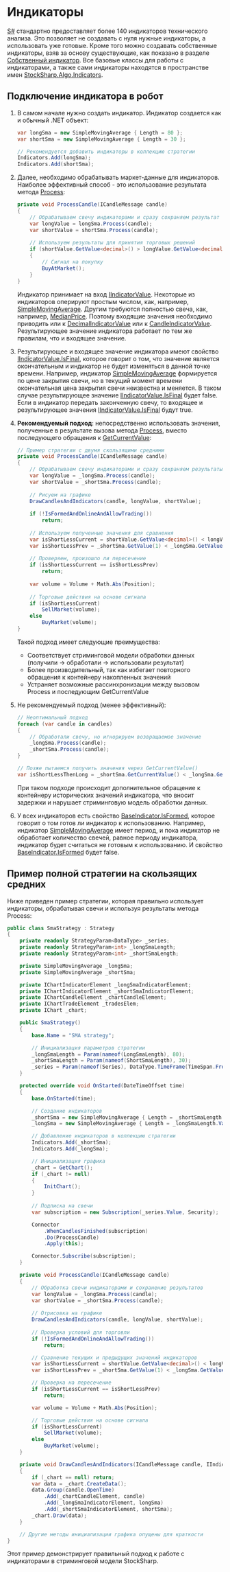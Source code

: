 # Индикаторы

[S\#](../api.md) стандартно предоставляет более 140 индикаторов технического анализа. Это позволяет не создавать с нуля нужные индикаторы, а использовать уже готовые. Кроме того можно создавать собственные индикаторы, взяв за основу существующие, как показано в разделе [Собственный индикатор](indicators/custom_indicator.md). Все базовые классы для работы с индикаторами, а также сами индикаторы находятся в пространстве имен [StockSharp.Algo.Indicators](xref:StockSharp.Algo.Indicators). 

## Подключение индикатора в робот

1. В самом начале нужно создать индикатор. Индикатор создается как и обычный .NET объект:

   ```cs
   var longSma = new SimpleMovingAverage { Length = 80 };
   var shortSma = new SimpleMovingAverage { Length = 30 };
   
   // Рекомендуется добавить индикаторы в коллекцию стратегии
   Indicators.Add(longSma);
   Indicators.Add(shortSma);
   ```

2. Далее, необходимо обрабатывать маркет-данные для индикаторов. Наиболее эффективный способ - это использование результата метода [Process](xref:StockSharp.Algo.Indicators.IIndicator.Process(StockSharp.Algo.Indicators.IIndicatorValue)):

   ```cs
   private void ProcessCandle(ICandleMessage candle)
   {
       // Обрабатываем свечу индикаторами и сразу сохраняем результат
       var longValue = longSma.Process(candle);
       var shortValue = shortSma.Process(candle);
       
       // Используем результаты для принятия торговых решений
       if (shortValue.GetValue<decimal>() > longValue.GetValue<decimal>())
       {
           // Сигнал на покупку
           BuyAtMarket();
       }
   }
   ```

   Индикатор принимает на вход [IIndicatorValue](xref:StockSharp.Algo.Indicators.IIndicatorValue). Некоторые из индикаторов оперируют простым числом, как, например, [SimpleMovingAverage](xref:StockSharp.Algo.Indicators.SimpleMovingAverage). Другим требуются полностью свеча, как, например, [MedianPrice](xref:StockSharp.Algo.Indicators.MedianPrice). Поэтому входящие значения необходимо приводить или к [DecimalIndicatorValue](xref:StockSharp.Algo.Indicators.DecimalIndicatorValue) или к [CandleIndicatorValue](xref:StockSharp.Algo.Indicators.CandleIndicatorValue). Результирующее значение индикатора работает по тем же правилам, что и входящее значение. 

3. Результирующее и входящее значение индикатора имеют свойство [IIndicatorValue.IsFinal](xref:StockSharp.Algo.Indicators.IIndicatorValue.IsFinal), которое говорит о том, что значение является окончательным и индикатор не будет изменяться в данной точке времени. Например, индикатор [SimpleMovingAverage](xref:StockSharp.Algo.Indicators.SimpleMovingAverage) формируется по цене закрытия свечи, но в текущий момент времени окончательная цена закрытия свечи неизвестна и меняется. В таком случае результирующее значение [IIndicatorValue.IsFinal](xref:StockSharp.Algo.Indicators.IIndicatorValue.IsFinal) будет false. Eсли в индикатор передать законченную свечу, то входящее и результирующее значения [IIndicatorValue.IsFinal](xref:StockSharp.Algo.Indicators.IIndicatorValue.IsFinal) будут true.

4. **Рекомендуемый подход**: непосредственно использовать значения, полученные в результате вызова метода [Process](xref:StockSharp.Algo.Indicators.IIndicator.Process(StockSharp.Algo.Indicators.IIndicatorValue)), вместо последующего обращения к [GetCurrentValue](xref:StockSharp.Algo.Indicators.IndicatorHelper.GetCurrentValue(StockSharp.Algo.Indicators.IIndicator)): 

   ```cs
   // Пример стратегии с двумя скользящими средними
   private void ProcessCandle(ICandleMessage candle)
   {
       // Обрабатываем свечу индикаторами и сразу сохраняем результаты
       var longValue = _longSma.Process(candle);
       var shortValue = _shortSma.Process(candle);
       
       // Рисуем на графике
       DrawCandlesAndIndicators(candle, longValue, shortValue);
       
       if (!IsFormedAndOnlineAndAllowTrading()) 
           return;
           
       // Используем полученные значения для сравнения
       var isShortLessCurrent = shortValue.GetValue<decimal>() < longValue.GetValue<decimal>();
       var isShortLessPrev = _shortSma.GetValue(1) < _longSma.GetValue(1);
       
       // Проверяем, произошло ли пересечение
       if (isShortLessCurrent == isShortLessPrev) 
           return;
       
       var volume = Volume + Math.Abs(Position);
       
       // Торговые действия на основе сигнала
       if (isShortLessCurrent)
           SellMarket(volume);
       else
           BuyMarket(volume);
   }
   ```

   Такой подход имеет следующие преимущества:
   - Соответствует стриминговой модели обработки данных (получили → обработали → использовали результат)
   - Более производительный, так как избегает повторного обращения к контейнеру накопленных значений
   - Устраняет возможные рассинхронизации между вызовом Process и последующим GetCurrentValue

5. Не рекомендуемый подход (менее эффективный):

   ```cs
   // Неоптимальный подход
   foreach (var candle in candles)
   {
       // Обработали свечу, но игнорируем возвращаемое значение
       _longSma.Process(candle);
       _shortSma.Process(candle);
   }
   
   // Позже пытаемся получить значения через GetCurrentValue()
   var isShortLessThenLong = _shortSma.GetCurrentValue() < _longSma.GetCurrentValue();
   ```
   
   При таком подходе происходит дополнительное обращение к контейнеру исторических значений индикатора, что вносит задержки и нарушает стриминговую модель обработки данных.

6. У всех индикаторов есть свойство [BaseIndicator.IsFormed](xref:StockSharp.Algo.Indicators.BaseIndicator.IsFormed), которое говорит о том готов ли индикатор к использованию. Например, индикатор [SimpleMovingAverage](xref:StockSharp.Algo.Indicators.SimpleMovingAverage) имеет период, и пока индикатор не обработает количество свечей, равное периоду индикатора, индикатор будет считаться не готовым к использованию. И свойство [BaseIndicator.IsFormed](xref:StockSharp.Algo.Indicators.BaseIndicator.IsFormed) будет false.

## Пример полной стратегии на скользящих средних

Ниже приведен пример стратегии, которая правильно использует индикаторы, обрабатывая свечи и используя результаты метода Process:

```cs
public class SmaStrategy : Strategy
{
	private readonly StrategyParam<DataType> _series;
	private readonly StrategyParam<int> _longSmaLength;
	private readonly StrategyParam<int> _shortSmaLength;

	private SimpleMovingAverage _longSma;
	private SimpleMovingAverage _shortSma;

	private IChartIndicatorElement _longSmaIndicatorElement;
	private IChartIndicatorElement _shortSmaIndicatorElement;
	private IChartCandleElement _chartCandleElement;
	private IChartTradeElement _tradesElem;
	private IChart _chart;

	public SmaStrategy()
	{
		base.Name = "SMA strategy";

		// Инициализация параметров стратегии
		_longSmaLength = Param(nameof(LongSmaLength), 80);
		_shortSmaLength = Param(nameof(ShortSmaLength), 30);
		_series = Param(nameof(Series), DataType.TimeFrame(TimeSpan.FromMinutes(15)));
	}

	protected override void OnStarted(DateTimeOffset time)
	{
		base.OnStarted(time);

		// Создание индикаторов
		_shortSma = new SimpleMovingAverage { Length = _shortSmaLength.Value };
		_longSma = new SimpleMovingAverage { Length = _longSmaLength.Value };

		// Добавление индикаторов в коллекцию стратегии
		Indicators.Add(_shortSma);
		Indicators.Add(_longSma);

		// Инициализация графика
		_chart = GetChart();
		if (_chart != null)
		{
			InitChart();
		}
		
		// Подписка на свечи
		var subscription = new Subscription(_series.Value, Security);

		Connector
			.WhenCandlesFinished(subscription)
			.Do(ProcessCandle)
			.Apply(this);

		Connector.Subscribe(subscription);
	}

	private void ProcessCandle(ICandleMessage candle)
	{
		// Обработка свечи индикаторами и сохранение результатов
		var longValue = _longSma.Process(candle);
		var shortValue = _shortSma.Process(candle);
		
		// Отрисовка на графике
		DrawCandlesAndIndicators(candle, longValue, shortValue);
		
		// Проверка условий для торговли
		if (!IsFormedAndOnlineAndAllowTrading()) 
			return;

		// Сравнение текущих и предыдущих значений индикаторов
		var isShortLessCurrent = shortValue.GetValue<decimal>() < longValue.GetValue<decimal>();
		var isShortLessPrev = _shortSma.GetValue(1) < _longSma.GetValue(1);

		// Проверка на пересечение
		if (isShortLessCurrent == isShortLessPrev) 
			return;

		var volume = Volume + Math.Abs(Position);

		// Торговые действия на основе сигнала
		if (isShortLessCurrent)
			SellMarket(volume);
		else
			BuyMarket(volume);
	}

	private void DrawCandlesAndIndicators(ICandleMessage candle, IIndicatorValue longSma, IIndicatorValue shortSma)
	{
		if (_chart == null) return;
		var data = _chart.CreateData();
		data.Group(candle.OpenTime)
			.Add(_chartCandleElement, candle)
			.Add(_longSmaIndicatorElement, longSma)
			.Add(_shortSmaIndicatorElement, shortSma);
		_chart.Draw(data);
	}

	// Другие методы инициализации графика опущены для краткости
}
```

Этот пример демонстрирует правильный подход к работе с индикаторами в стриминговой модели StockSharp.
